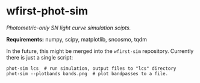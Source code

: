 # wfirst-phot-sim

*Photometric-only SN light curve simulation scipts.*

**Requirements:** numpy, scipy, matplotlib, sncosmo, tqdm

In the future, this might be merged into the `wfirst-sim` repository.
Currently there is just a single script:

```
phot-sim lcs  # run simulation, output files to "lcs" directory
phot-sim --plotbands bands.png  # plot bandpasses to a file.
```

